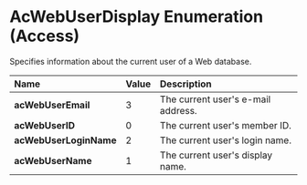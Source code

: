 
# AcWebUserDisplay Enumeration (Access)

Specifies information about the current user of a Web database.



|**Name**|**Value**|**Description**|
|:-----|:-----|:-----|
| **acWebUserEmail**|3|The current user's e-mail address.|
| **acWebUserID**|0|The current user's member ID.|
| **acWebUserLoginName**|2|The current user's login name.|
| **acWebUserName**|1|The current user's display name.|
